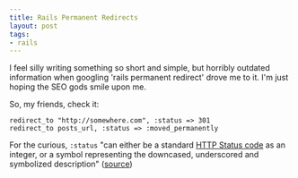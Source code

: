 ```yaml
---
title: Rails Permanent Redirects
layout: post
tags:
- rails
---
```


I feel silly writing something so short and simple, but horribly outdated information when googling 'rails permanent redirect' drove me to it. I'm just hoping the SEO gods smile upon me.

So, my friends, check it:

    redirect_to "http://somewhere.com", :status => 301
    redirect_to posts_url, :status => :moved_permanently

For the curious, `:status` "can either be a standard [HTTP Status code](http://www.iana.org/assignments/http-status-codes) as an integer, or a symbol representing the downcased, underscored and symbolized description" ([source](http://api.rubyonrails.org/classes/ActionController/Redirecting.html#method-i-redirect_to))
